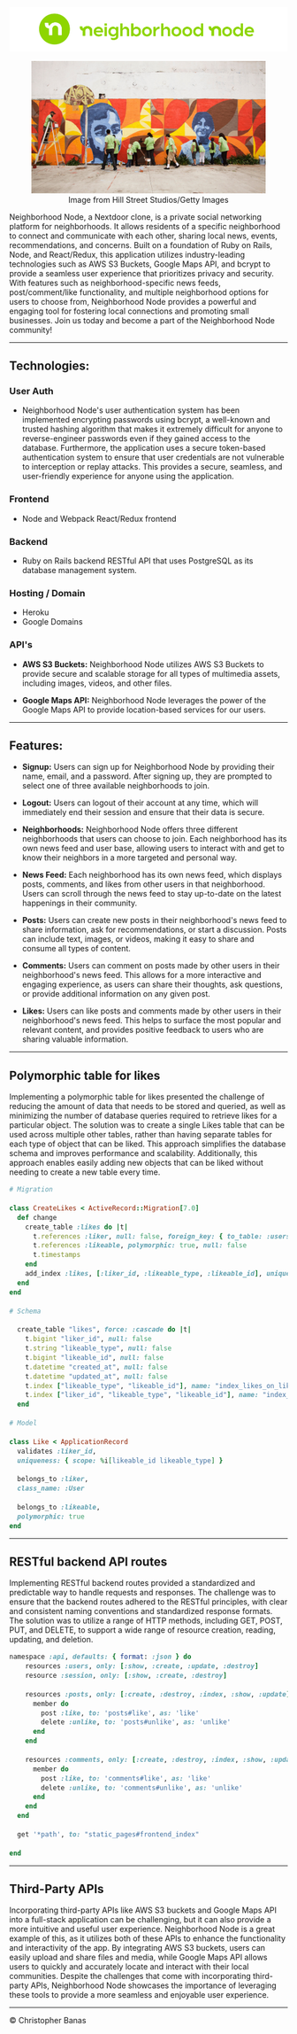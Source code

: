 <div style="text-align:center">
    <a href="https://www.neighborhoodnode.com/">
        <img src="./app/assets/images/neighborhood_node_text_logo.png" alt="logo">
    </a>
</div>

<div style="text-align:center">
    <figure>
        <a href="https://www.neighborhoodnode.com/">
            <img src="./app/assets/images/header.jpg" alt="hero">
        </a>
        <figcaption>Image from Hill Street Studios/Getty Images</figcaption>
    </figure>
</div>



Neighborhood Node, a Nextdoor clone, is a private social networking platform for neighborhoods. It allows residents of a specific neighborhood to connect and communicate with each other, sharing local news, events, recommendations, and concerns. Built on a foundation of Ruby on Rails, Node, and React/Redux, this application utilizes industry-leading technologies such as AWS S3 Buckets, Google Maps API, and bcrypt to provide a seamless user experience that prioritizes privacy and security. With features such as neighborhood-specific news feeds, post/comment/like functionality, and multiple neighborhood options for users to choose from, Neighborhood Node provides a powerful and engaging tool for fostering local connections and promoting small businesses. Join us today and become a part of the Neighborhood Node community!

----------

## Technologies:

### User Auth
- Neighborhood Node's user authentication system has been implemented encrypting passwords using bcrypt, a well-known and trusted hashing algorithm that makes it extremely difficult for anyone to reverse-engineer passwords even if they gained access to the database. Furthermore, the application uses a secure token-based authentication system to ensure that user credentials are not vulnerable to interception or replay attacks. This provides a secure, seamless, and user-friendly experience for anyone using the application.

### Frontend
- Node and Webpack React/Redux frontend

### Backend
- Ruby on Rails backend RESTful API that uses PostgreSQL as its database management system.

### Hosting / Domain
- Heroku
- Google Domains

### API's
- **AWS S3 Buckets:** Neighborhood Node utilizes AWS S3 Buckets to provide secure and scalable storage for all types of multimedia assets, including images, videos, and other files.

- **Google Maps API:** Neighborhood Node leverages the power of the Google Maps API to provide location-based services for our users.

----------

## Features:

- **Signup:** Users can sign up for Neighborhood Node by providing their name, email, and a password. After signing up, they are prompted to select one of three available neighborhoods to join.

- **Logout:** Users can logout of their account at any time, which will immediately end their session and ensure that their data is secure.

- **Neighborhoods:** Neighborhood Node offers three different neighborhoods that users can choose to join. Each neighborhood has its own news feed and user base, allowing users to interact with and get to know their neighbors in a more targeted and personal way.

- **News Feed:** Each neighborhood has its own news feed, which displays posts, comments, and likes from other users in that neighborhood. Users can scroll through the news feed to stay up-to-date on the latest happenings in their community.

- **Posts:** Users can create new posts in their neighborhood's news feed to share information, ask for recommendations, or start a discussion. Posts can include text, images, or videos, making it easy to share and consume all types of content.

- **Comments:** Users can comment on posts made by other users in their neighborhood's news feed. This allows for a more interactive and engaging experience, as users can share their thoughts, ask questions, or provide additional information on any given post.

- **Likes:** Users can like posts and comments made by other users in their neighborhood's news feed. This helps to surface the most popular and relevant content, and provides positive feedback to users who are sharing valuable information.

---------

## Polymorphic table for likes

Implementing a polymorphic table for likes presented the challenge of reducing the amount of data that needs to be stored and queried, as well as minimizing the number of database queries required to retrieve likes for a particular object. The solution was to create a single Likes table that can be used across multiple other tables, rather than having separate tables for each type of object that can be liked. This approach simplifies the database schema and improves performance and scalability. Additionally, this approach enables easily adding new objects that can be liked without needing to create a new table every time.

```ruby
# Migration

class CreateLikes < ActiveRecord::Migration[7.0]
  def change
    create_table :likes do |t|
      t.references :liker, null: false, foreign_key: { to_table: :users }, index: false
      t.references :likeable, polymorphic: true, null: false
      t.timestamps
    end
    add_index :likes, [:liker_id, :likeable_type, :likeable_id], unique: true
  end
end

# Schema

  create_table "likes", force: :cascade do |t|
    t.bigint "liker_id", null: false
    t.string "likeable_type", null: false
    t.bigint "likeable_id", null: false
    t.datetime "created_at", null: false
    t.datetime "updated_at", null: false
    t.index ["likeable_type", "likeable_id"], name: "index_likes_on_likeable"
    t.index ["liker_id", "likeable_type", "likeable_id"], name: "index_likes_on_liker_id_and_likeable_type_and_likeable_id", unique: true
  end

# Model

class Like < ApplicationRecord
  validates :liker_id,
  uniqueness: { scope: %i[likeable_id likeable_type] }

  belongs_to :liker,
  class_name: :User

  belongs_to :likeable,
  polymorphic: true
end

```

---------

## RESTful backend API routes

Implementing RESTful backend routes provided a standardized and predictable way to handle requests and responses. The challenge was to ensure that the backend routes adhered to the RESTful principles, with clear and consistent naming conventions and standardized response formats. The solution was to utilize a range of HTTP methods, including GET, POST, PUT, and DELETE, to support a wide range of resource creation, reading, updating, and deletion.

```ruby
namespace :api, defaults: { format: :json } do
    resources :users, only: [:show, :create, :update, :destroy]
    resource :session, only: [:show, :create, :destroy]

    resources :posts, only: [:create, :destroy, :index, :show, :update] do
      member do
        post :like, to: 'posts#like', as: 'like'
        delete :unlike, to: 'posts#unlike', as: 'unlike'
      end
    end

    resources :comments, only: [:create, :destroy, :index, :show, :update] do
      member do
        post :like, to: 'comments#like', as: 'like'
        delete :unlike, to: 'comments#unlike', as: 'unlike'
      end
    end
  end

  get '*path', to: "static_pages#frontend_index"

end
```

---------

## Third-Party APIs

Incorporating third-party APIs like AWS S3 buckets and Google Maps API into a full-stack application can be challenging, but it can also provide a more intuitive and useful user experience. Neighborhood Node is a great example of this, as it utilizes both of these APIs to enhance the functionality and interactivity of the app. By integrating AWS S3 buckets, users can easily upload and share files and media, while Google Maps API allows users to quickly and accurately locate and interact with their local communities. Despite the challenges that come with incorporating third-party APIs, Neighborhood Node showcases the importance of leveraging these tools to provide a more seamless and enjoyable user experience.


---------

© Christopher Banas

